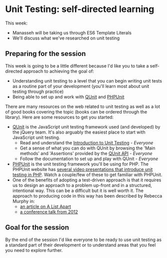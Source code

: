 # Unit Testing: self-directed learning

This week: 

* Manasseh will be taking us through ES6 Template Literals
* We'll discuss what we've researched on unit testing

## Preparing for the session

This week is going to be a little different because I'd like you to take a self-directed approach to achieving the goal of:

* Understanding unit testing to a level that you can begin writing unit tests as a routine part of your development (you'll learn most about unit testing through practice)
* Being able to set up and work with [QUnit](https://qunitjs.com) and [PHPUnit](https://phpunit.de/index.html)

There are many resources on the web related to unit testing as well as a lot of good books covering the topic (books can be ordered through the library). Here are some resources to get you started:

* [QUnit](https://qunitjs.com) is the JavaScript unit testing framework used (and developed) by the jQuery team. It's also arguably the easiest place to start with JavaScript unit testing.
    * Read and understand the [Introduction to Unit Testing](http://qunitjs.com/intro/) - _Everyone_
    * Get a sense of what you can do with QUnit by browsing the 'Main methods' and 'Assertions' provided by the [QUnit API](http://api.qunitjs.com) - _Everyone_
    * Follow the documentation to set up and play with QUnit - _Everyone_
* [PHPUnit](https://phpunit.de/index.html) is the unit testing framework you'll be using for PHP. The PHPUnit website has [several video presentations that introduce unit testing in PHP](https://phpunit.de/presentations.html). Watch a couple/few of these to get familiar with PHPUnit.
* One of the benefits of adopting a test-driven approach is that it requires us to design an approach to a problem up-front and in a structured, intentional way. This can be a difficult but it is well worth it. The approach to producing code in this way has been described by Rebecca Murphy in:
    * [an article on A List Apart](https://alistapart.com/article/writing-testable-javascript) 
    * [a conference talk from 2012](https://www.youtube.com/watch?v=OzjogCFO4Zo&t=24s)
    
## Goal for the session

By the end of the session I'd like everyone to be ready to use unit testing as a standard part of their development or to understand areas that you feel you need to explore further. 